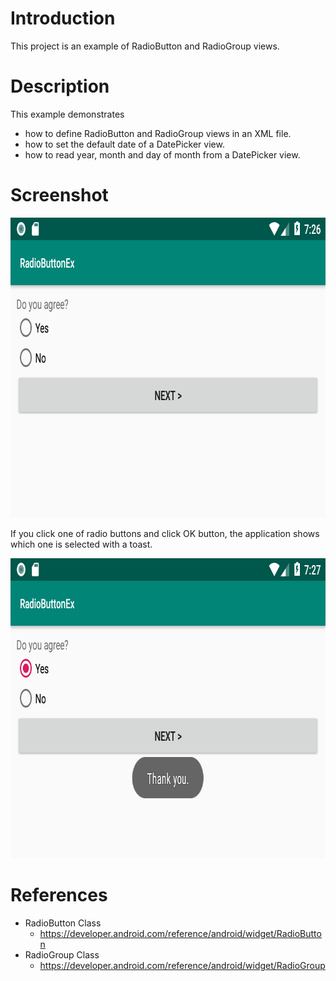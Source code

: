 # Introduction

This project is an example of RadioButton and RadioGroup views.


# Description

This example demonstrates
* how to define RadioButton and RadioGroup views in an XML file.
* how to set the default date of a DatePicker view.
* how to read year, month and day of month from a DatePicker view.


# Screenshot

<img src="./screenshot1.png" width="800" height="480"></img>

If you click one of radio buttons and click OK button, the application shows which one is selected with a toast.

<img src="./screenshot2.png" width="800" height="480"></img>


# References

* RadioButton Class
  * https://developer.android.com/reference/android/widget/RadioButton
* RadioGroup Class
  * https://developer.android.com/reference/android/widget/RadioGroup